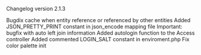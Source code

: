 Changelog version 2.1.3
 
Bugdix cache when entity reference or referenced by other entities
Added JSON_PRETTY_PRINT constant in json_encode mapping file
Important: bugfix with auto left join information
Added autologin function to the Access controller
Added commented LOGIN_SALT constant in enviroment.php
Fix color palette init
